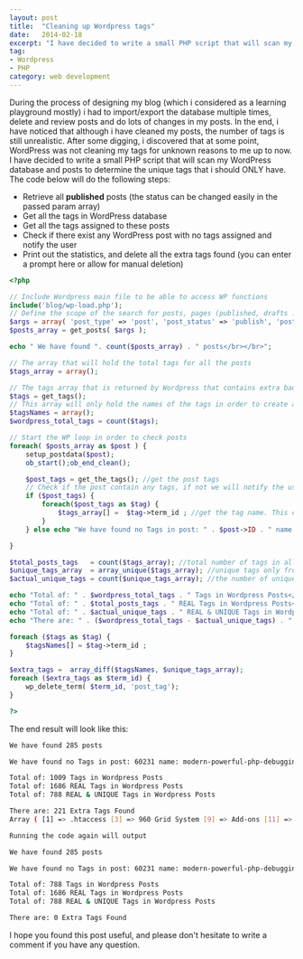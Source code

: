 ```yaml
---
layout: post
title:  "Cleaning up Wordpress tags"
date:   2014-02-18
excerpt: "I have decided to write a small PHP script that will scan my WordPress database and posts to determine the unique tags that i should ONLY have"
tag:
- Wordpress
- PHP
category: web development
---
```


During the process of designing my blog (which i considered as a learning playground mostly) i had to import/export the database multiple times, delete and review posts and do lots of changes in my posts. In the end, i have noticed that although i have cleaned my posts, the number of tags is still unrealistic. After some digging, i discovered that at some point, WordPress was not cleaning my tags for unknown reasons to me up to now. I have decided to write a small PHP script that will scan my WordPress database and posts to determine the unique tags that i should ONLY have. The code below will do the following steps:

*   Retrieve all **published** posts (the status can be changed easily in the passed param array)
*   Get all the tags in WordPress database
*   Get all the tags assigned to these posts
*   Check if there exist any WordPress post with no tags assigned and notify the user
*   Print out the statistics, and delete all the extra tags found (you can enter a prompt here or allow for manual deletion)

```php
<?php

// Include Wordpress main file to be able to access WP functions
include('blog/wp-load.php');
// Define the scope of the search for posts, pages (published, drafts ... )
$args = array( 'post_type' => 'post', 'post_status' => 'publish', 'posts_per_page' => -1);
$posts_array = get_posts( $args );

echo " We have found ". count($posts_array) . " posts</br></br>";

// The array that will hold the total tags for all the posts
$tags_array = array();

// The tags array that is returned by Wordpress that contains extra bad tags
$tags = get_tags();
// This array will only hold the names of the tags in order to create a diff
$tagsNames = array();
$wordpress_total_tags = count($tags);

// Start the WP loop in order to check posts
foreach( $posts_array as $post ) {
    setup_postdata($post);
    ob_start();ob_end_clean();

    $post_tags = get_the_tags(); //get the post tags
    // Check if the post contain any tags, if not we will notify the user with the post's name and link
    if ($post_tags) {
        foreach($post_tags as $tag) {
            $tags_array[] =  $tag->term_id ; //get the tag name. This can be changed to term_id or whatever you want
        }
    } else echo "We have found no Tags in post: " . $post->ID . " name: ". $post->post_name ." <a href='http://ahmadassaf.com/blog/wp-admin/post.php?post=" . $post->ID."&action=edit'>Link</a></br></br>";

}

$total_posts_tags   = count($tags_array); //total number of tags in all posts
$unique_tags_array  = array_unique($tags_array); //unique tags only from the posts
$actual_unique_tags = count($unique_tags_array); //the number of unique tags found

echo "Total of: " . $wordpress_total_tags . " Tags in Wordpress Posts</br>";
echo "Total of: " . $total_posts_tags . " REAL Tags in Wordpress Posts</br>";
echo "Total of: " . $actual_unique_tags . " REAL & UNIQUE Tags in Wordpress Posts</br></br>";
echo "There are: " . ($wordpress_total_tags - $actual_unique_tags) . " Extra Tags Found</br>";

foreach ($tags as $tag) {
    $tagsNames[] = $tag->term_id ;
}

$extra_tags =  array_diff($tagsNames, $unique_tags_array);
foreach ($extra_tags as $term_id) {
    wp_delete_term( $term_id, 'post_tag');
}

?>
```

The end result will look like this:

```bash
We have found 285 posts

We have found no Tags in post: 60231 name: modern-powerful-php-debugging-helper-kint Link

Total of: 1009 Tags in Wordpress Posts
Total of: 1686 REAL Tags in Wordpress Posts
Total of: 788 REAL & UNIQUE Tags in Wordpress Posts

There are: 221 Extra Tags Found
Array ( [1] => .htaccess [3] => 960 Grid System [9] => Add-ons [11] => Adipoli [12] => Adobe Creative Suite [13] ........

Running the code again will output

We have found 285 posts

We have found no Tags in post: 60231 name: modern-powerful-php-debugging-helper-kint Link

Total of: 788 Tags in Wordpress Posts
Total of: 1686 REAL Tags in Wordpress Posts
Total of: 788 REAL & UNIQUE Tags in Wordpress Posts

There are: 0 Extra Tags Found
```

I hope you found this post useful, and please don't hesitate to write a comment if you have any question.